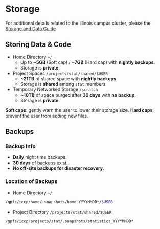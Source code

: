 # Storage

For additional details related to the illinois campus cluster, please the [Storage and Data Guide](https://campuscluster.illinois.edu/resources/docs/storage-and-data-guide/)

## Storing Data & Code

- Home Directory `~/`
    - Up to **~5GB** (Soft cap)
      / **~7GB** (Hard cap) with **nightly backups**.
    - Storage is **private**.
- Project Spaces `/projects/stat/shared/$USER`
    - **~21TB** of shared space with **nightly backups**.
    - Storage is **shared** among `stat` members.
- Temporary Networked Storage `/scratch`
    - **~10TB** of space purged after **30 days** with **no backup**.
    - Storage is **private**.

**Soft caps**: gently warn the user to lower their storage size.
**Hard caps**: prevent the user from adding new files.

## Backups

### Backup Info

- **Daily** night time backups.
- **30 days** of backups exist.
- **No off-site backups for disaster recovery.**

### Location of Backups

- Home Directory `~/`

```bash
/gpfs/iccp/home/.snapshots/home_YYYYMMDD*/$USER
```

- Project Directory `/projects/stat/shared/$USER`

```bash
/gpfs/iccp/projects/stat/.snapshots/statistics_YYYYMMDD*
```
